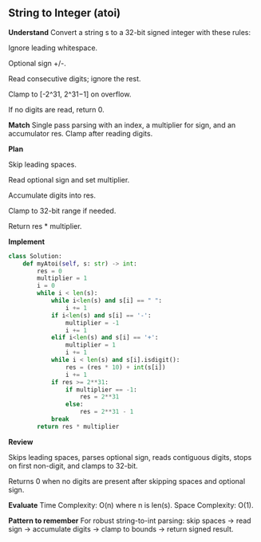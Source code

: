 ## String to Integer (atoi)
**Understand**
Convert a string s to a 32-bit signed integer with these rules:

Ignore leading whitespace.

Optional sign +/-.

Read consecutive digits; ignore the rest.

Clamp to [-2^31, 2^31−1] on overflow.

If no digits are read, return 0.

**Match**
Single pass parsing with an index, a multiplier for sign, and an accumulator res. Clamp after reading digits.

**Plan**

Skip leading spaces.

Read optional sign and set multiplier.

Accumulate digits into res.

Clamp to 32-bit range if needed.

Return res * multiplier.

**Implement**
```py
class Solution:
    def myAtoi(self, s: str) -> int:
        res = 0
        multiplier = 1
        i = 0
        while i < len(s):
            while i<len(s) and s[i] == " ":
                i += 1
            if i<len(s) and s[i] == '-':
                multiplier = -1
                i += 1
            elif i<len(s) and s[i] == '+':
                multiplier = 1
                i += 1
            while i < len(s) and s[i].isdigit():
                res = (res * 10) + int(s[i])
                i += 1
            if res >= 2**31:
                if multiplier == -1:
                    res = 2**31
                else:
                    res = 2**31 - 1
            break
        return res * multiplier
```

**Review**

Skips leading spaces, parses optional sign, reads contiguous digits, stops on first non-digit, and clamps to 32-bit.

Returns 0 when no digits are present after skipping spaces and optional sign.

**Evaluate**
Time Complexity: O(n) where n is len(s).
Space Complexity: O(1).

**Pattern to remember**
For robust string-to-int parsing: skip spaces → read sign → accumulate digits → clamp to bounds → return signed result.